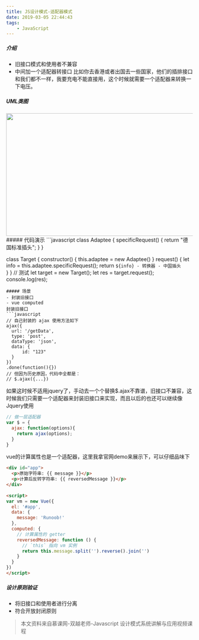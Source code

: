 ```yaml
---
title: JS设计模式-适配器模式
date: 2019-03-05 22:44:43
tags:
    - JavaScript
---
```

##### 介绍
- 旧接口模式和使用者不兼容
- 中间加一个适配器转接口
比如你去香港或者出国去一些国家，他们的插排接口和我们都不一样，我要充电不能直接用，这个时候就需要一个适配器来转换一下电压。
<!--more-->
##### UML类图
<img src="/images/uml-adaptee.jpeg" width = "630" height = "330"/>
##### 代码演示
```javascript
class Adaptee {
  specificRequest() {
      return "德国标准插头";
  }
}

class Target {
  constructor() {
    this.adaptee = new Adaptee()
  }
  request() {
    let info = this.adaptee.specificRequest();
    return `${info} - 转换器 - 中国插头`  
  }
}
// 测试
let target = new Target();
let res = target.request();
console.log(res);
```
##### 场景
- 封装旧接口
- vue computed
封装旧接口
```javascript
// 自己封装的 ajax 使用方法如下
ajax({
  url: '/getData',
  type: 'post',
  dataType: 'json',
  data: {
      id: "123"
  }
})
.done(function(){})
// 但因为历史原因，代码中全都是：
// $.ajax({...})
```
如果这时候不适用jquery了，手动去一个个替换$.ajax不靠谱，旧接口不兼容，这时候我们只需要一个适配器来封装旧接口来实现，而且以后的也还可以继续像Jquery使用
```javascript
// 做一层适配器
var $ = {
  ajax: function(options){
    return ajax(options);
  }
}
```
vue的计算属性也是一个适配器，这里我拿官网demo来展示下，可以仔细品味下
```html
<div id="app">
  <p>原始字符串: {{ message }}</p>
  <p>计算后反转字符串: {{ reversedMessage }}</p>
</div>
 
<script>
var vm = new Vue({
  el: '#app',
  data: {
    message: 'Runoob!'
  },
  computed: {
    // 计算属性的 getter
    reversedMessage: function () {
      // `this` 指向 vm 实例
      return this.message.split('').reverse().join('')
    }
  }
})
</script>
```
##### 设计原则验证
- 将旧接口和使用者进行分离
- 符合开放封闭原则

> 本文资料来自慕课网-双越老师-Javascript 设计模式系统讲解与应用视频课程
